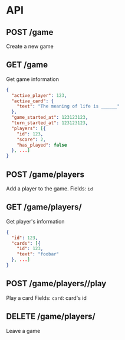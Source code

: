 # API

## POST /game

Create a new game

## GET /game

Get game information
```json
{
  "active_player": 123,
  "active_card": {
    "text": "The meaning of life is ______"
  },
  "game_started_at": 123123123,
  "turn_started_at": 123123123,
  "players": [{
    "id": 123,
    "score": 2,
    "has_played": false
  }, ...]
}
```

## POST /game/players

Add a player to the game.
Fields: `id`

## GET /game/players/<id>

Get player's information
```json
{
  "id": 123,
  "cards": [{
    "id": 123,
    "text": "foobar"
  }, ...]
}
```

## POST /game/players/<id>/play

Play a card
Fields: `card`: card's id

## DELETE /game/players/<id>

Leave a game
